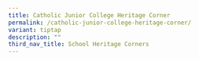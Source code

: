 ```yaml
---
title: Catholic Junior College Heritage Corner
permalink: /catholic-junior-college-heritage-corner/
variant: tiptap
description: ""
third_nav_title: School Heritage Corners
---
```

